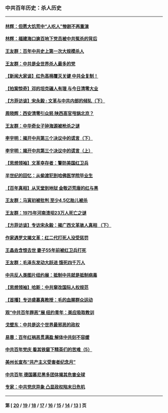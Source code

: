 ### 中共百年历史：杀人历史
---
#### [林辉：但愿大饥荒中“人吃人”惨剧不再重演](../../pages/nf1176106/n14020531.md?06290430) 
#### [林辉：福建海口逾百地下党员被中共冤杀的背后](../../pages/nf1176106/n13878946.md?06290430) 
#### [王友群：百年中共史上第一次大规模杀人](../../pages/nf1176106/n13863785.md?06290430) 
#### [王友群：中共是全世界杀人最多的党](../../pages/nf1176106/n13860689.md?06290430) 
#### [【新闻大家谈】红色高棉覆灭关键 中共全复制！](../../pages/nf1176106/n13850222.md?06290430) 
#### [【拍案惊奇】邓的坦克碾人有理 与今日清零大业](../../pages/nf1176106/n13729574.md?06290430) 
#### [【方菲访谈】宋永毅 : 文革与中共内部的倾轧（下）](../../pages/nf1176106/n13486836.md?06290430) 
#### [周晓辉：西安清零引众怒 陕西高官甩锅北京？](../../pages/nf1176106/n13484627.md?06290430) 
#### [王友群：中华奇女子钟海源被枪杀之谜](../../pages/nf1176106/n13430555.md?06290430) 
#### [李宇明：揭开中共第三个决议中的谎言（下）](../../pages/nf1176106/n13389389.md?06290430) 
#### [李宇明：揭开中共第三个决议中的谎言（上）](../../pages/nf1176106/n13388697.md?06290430) 
#### [【思想领袖】文革幸存者：警防美国红卫兵](../../pages/nf1176106/n13339289.md?06290430) 
#### [半世纪的回忆：从偷渡犯到哈佛医学院毕业生](../../pages/nf1176106/n13345328.md?06290430) 
#### [【百年真相】从天堂到地狱 金敬迈荒唐的红与黑](../../pages/nf1176106/n13336995.md?06290430) 
#### [王友群：马寅初被批判 至少4.5亿胎儿被杀](../../pages/nf1176106/n13260313.md?06290430) 
#### [王友群：1975年河南溃坝23万人死亡之谜](../../pages/nf1176106/n13231576.md?06290430) 
#### [【方菲访谈】专访宋永毅：揭广西文革骇人真相 （下）](../../pages/nf1176106/n13209074.md?06290430) 
#### [作家遇罗文揭文革：红二代打死人没受惩罚](../../pages/nf1176106/n13205254.md?06290430) 
#### [王晶垚含恨去世 妻子55年前被红卫兵打死](../../pages/nf1176106/n13203590.md?06290430) 
#### [王友群：毛泽东发动大跃进 饿死四千万人](../../pages/nf1176106/n13177158.md?06290430) 
#### [中共反人类图片纽约展：抵制中共就是抵制病毒](../../pages/nf1176106/n13115371.md?06290430) 
#### [【思想领袖】哈斯：中共窜改国际人权规范](../../pages/nf1176106/n13053647.md?06290430) 
#### [【首播】专访盛慕真教授：毛的血腥群众运动](../../pages/nf1176106/n13091782.md?06290430) 
#### [观“中共百年罪恶”展 纽约青年：美应吸取教训](../../pages/nf1176106/n13085246.md?06290430) 
#### [戈壁东：中共是这个世界最邪恶的政权](../../pages/nf1176106/n13085641.md?06290430) 
#### [易蓉：百年红祸恶贯满盈 解体中共刻不容缓](../../pages/nf1176106/n13084455.md?06290430) 
#### [中共百年党庆 看其铁窗下精英们的苦难（5）](../../pages/nf1176106/n13076766.md?06290430) 
#### [美州长宣布“共产主义受害者纪念月”](../../pages/nf1176106/n13074024.md?06290430) 
#### [中共百年 德国慕尼黑多团体揭其危害全球](../../pages/nf1176106/n13068873.md?06290430) 
#### [专家：中共党庆异象 凸显政权陷末日危机](../../pages/nf1176106/n13067084.md?06290430) 

---
#### 第 [ [20](./20.md?06290430) / [19](./19.md?06290430) / [18](./18.md?06290430) / [17](./17.md?06290430) / [16](./16.md?06290430) / [15](./15.md?06290430) / [14](./14.md?06290430) / [13](./13.md?06290430) ] 页
